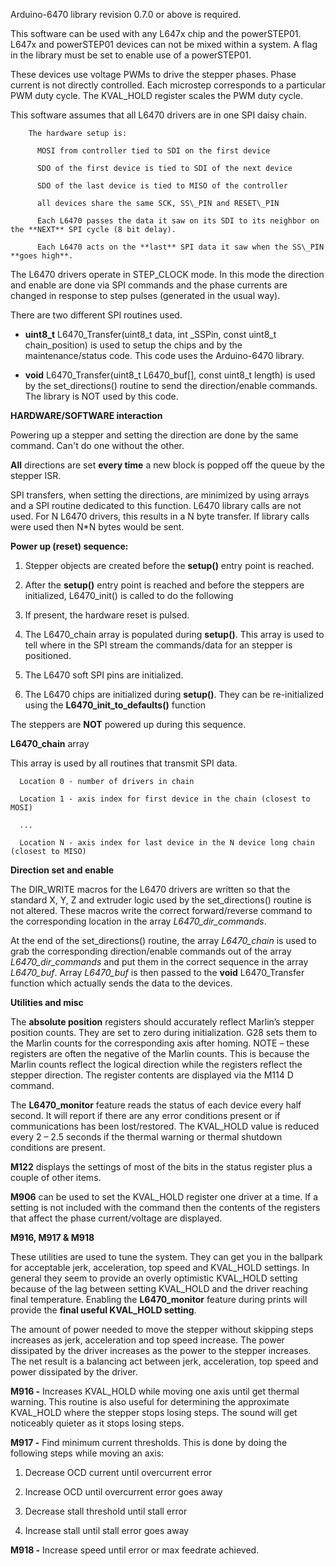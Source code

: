 Arduino-6470 library revision 0.7.0 or above is required.

This software can be used with any L647x chip and the powerSTEP01. L647x and powerSTEP01 devices can not be mixed within a system. A flag in the library must be set to enable use of a powerSTEP01.

These devices use voltage PWMs to drive the stepper phases. Phase current is not directly controlled. Each microstep corresponds to a particular PWM duty cycle. The KVAL\_HOLD register scales the PWM duty cycle.

This software assumes that all L6470 drivers are in one SPI daisy chain.

```
    The hardware setup is:

      MOSI from controller tied to SDI on the first device

      SDO of the first device is tied to SDI of the next device

      SDO of the last device is tied to MISO of the controller

      all devices share the same SCK, SS\_PIN and RESET\_PIN

      Each L6470 passes the data it saw on its SDI to its neighbor on the **NEXT** SPI cycle (8 bit delay).

      Each L6470 acts on the **last** SPI data it saw when the SS\_PIN **goes high**.
```

The L6470 drivers operate in STEP\_CLOCK mode. In this mode the direction and enable are done via SPI commands and the phase currents are changed in response to step pulses (generated in the usual way).

There are two different SPI routines used.

-   **uint8\_t** L6470\_Transfer(uint8\_t data, int \_SSPin, const uint8\_t chain\_position) is used to setup the chips and by the maintenance/status code. This code uses the Arduino-6470 library.

-   **void** L6470\_Transfer(uint8\_t L6470\_buf[], const uint8\_t length) is used by the set\_directions() routine to send the direction/enable commands. The library is NOT used by this code.

**HARDWARE/SOFTWARE interaction**

Powering up a stepper and setting the direction are done by the same command. Can't do one without the other.

**All** directions are set **every time** a new block is popped off the queue by the stepper ISR.

SPI transfers, when setting the directions, are minimized by using arrays and a SPI routine dedicated to this function. L6470 library calls are not used. For N L6470 drivers, this results in a N byte transfer. If library calls were used then N\*N bytes would be sent.

**Power up (reset) sequence:**

1.  Stepper objects are created before the **setup()** entry point is reached.

2.  After the **setup()** entry point is reached and before the steppers are initialized, L6470\_init() is called to do the following

3.  If present, the hardware reset is pulsed.

4.  The L6470\_chain array is populated during **setup()**. This array is used to tell where in the SPI stream the commands/data for an stepper is positioned.

5.  The L6470 soft SPI pins are initialized.

6.  The L6470 chips are initialized during **setup()**. They can be re-initialized using the **L6470\_init\_to\_defaults()** function

The steppers are **NOT** powered up during this sequence.

**L6470\_chain** array

This array is used by all routines that transmit SPI data.

```
  Location 0 - number of drivers in chain

  Location 1 - axis index for first device in the chain (closest to MOSI)

  ...

  Location N - axis index for last device in the N device long chain (closest to MISO)
```

**Direction set and enable**

The DIR\_WRITE macros for the L6470 drivers are written so that the standard X, Y, Z and extruder logic used by the set\_directions() routine is not altered. These macros write the correct forward/reverse command to the corresponding location in the array *L6470\_dir\_commands*.

At the end of the set\_directions() routine, the array *L6470\_chain* is used to grab the corresponding direction/enable commands out of the array *L6470\_dir\_commands* and put them in the correct sequence in the array *L6470\_buf*. Array *L6470\_buf* is then passed to the **void** L6470\_Transfer function which actually sends the data to the devices.

**Utilities and misc**

The **absolute position** registers should accurately reflect Marlin’s stepper position counts. They are set to zero during initialization. G28 sets them to the Marlin counts for the corresponding axis after homing. NOTE – these registers are often the negative of the Marlin counts. This is because the Marlin counts reflect the logical direction while the registers reflect the stepper direction. The register contents are displayed via the M114 D command.

The **L6470\_monitor** feature reads the status of each device every half second. It will report if there are any error conditions present or if communications has been lost/restored. The KVAL\_HOLD value is reduced every 2 – 2.5 seconds if the thermal warning or thermal shutdown conditions are present.

**M122** displays the settings of most of the bits in the status register plus a couple of other items.

**M906** can be used to set the KVAL\_HOLD register one driver at a time. If a setting is not included with the command then the contents of the registers that affect the phase current/voltage are displayed.

**M916, M917 & M918**

These utilities are used to tune the system. They can get you in the ballpark for acceptable jerk, acceleration, top speed and KVAL\_HOLD settings. In general they seem to provide an overly optimistic KVAL\_HOLD setting because of the lag between setting KVAL\_HOLD and the driver reaching final temperature. Enabling the **L6470\_monitor** feature during prints will provide the **final useful KVAL\_HOLD setting**.

The amount of power needed to move the stepper without skipping steps increases as jerk, acceleration and top speed increase. The power dissipated by the driver increases as the power to the stepper increases. The net result is a balancing act between jerk, acceleration, top speed and power dissipated by the driver.

**M916 -** Increases KVAL\_HOLD while moving one axis until get thermal warning. This routine is also useful for determining the approximate KVAL\_HOLD where the stepper stops losing steps. The sound will get noticeably quieter as it stops losing steps.

**M917 -** Find minimum current thresholds. This is done by doing the following steps while moving an axis:

1.  Decrease OCD current until overcurrent error

2.  Increase OCD until overcurrent error goes away

3.  Decrease stall threshold until stall error

4.  Increase stall until stall error goes away

**M918 -** Increase speed until error or max feedrate achieved.
